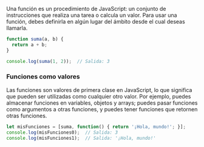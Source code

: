 Una función es un procedimiento de JavaScript: un conjunto de instrucciones que realiza una tarea o calcula un valor. Para usar una función, debes definirla en algún lugar del ámbito desde el cual deseas llamarla.
```javascript
function suma(a, b) {
  return a + b;
}

console.log(suma(1, 2));  // Salida: 3
```

### Funciones como valores
Las funciones son valores de primera clase en JavaScript, lo que significa que pueden ser utilizadas como cualquier otro valor. Por ejemplo, puedes almacenar funciones en variables, objetos y arrays; puedes pasar funciones como argumentos a otras funciones, y puedes tener funciones que retornen otras funciones.

```javascript
let misFunciones = [suma, function() { return '¡Hola, mundo!'; }];
console.log(misFunciones0);  // Salida: 3
console.log(misFunciones1);  // Salida: '¡Hola, mundo!'
```